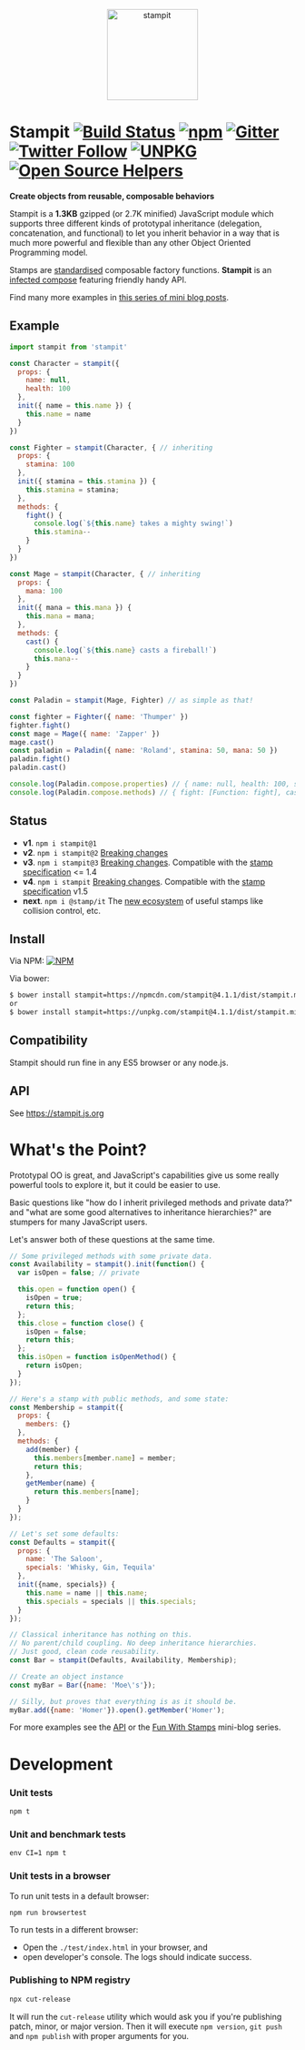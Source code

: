 <p align="center">
<img src="https://raw.githubusercontent.com/stampit-org/stampit-logo/master/stampit-logo.png" alt="stampit" width="160" />
</p>

# Stampit [![Build Status](https://travis-ci.org/stampit-org/stampit.svg?branch=master)](https://travis-ci.org/stampit-org/stampit) [![npm](https://img.shields.io/npm/dm/stampit.svg)](https://www.npmjs.com/package/stampit) [![Gitter](https://badges.gitter.im/Join%20Chat.svg)](https://gitter.im/stampit-org/stampit?utm_source=badge&utm_medium=badge&utm_campaign=pr-badge&utm_content=badge) [![Twitter Follow](https://img.shields.io/twitter/follow/stampit.svg?style=social&label=Follow&maxAge=2592000)](https://twitter.com/stampit_org) [![UNPKG](https://img.shields.io/badge/gzip%20size-1.35%20kB-brightgreen.svg)](https://unpkg.com/stampit@latest/dist/stampit.min.js) [![Open Source Helpers](https://www.codetriage.com/stampit-org/stampit/badges/users.svg)](https://www.codetriage.com/stampit-org/stampit)

**Create objects from reusable, composable behaviors**

Stampit is a **1.3KB** gzipped (or 2.7K minified) JavaScript module which supports three different kinds of prototypal inheritance (delegation, concatenation, and functional) to let you inherit behavior in a way that is much more powerful and flexible than any other Object Oriented Programming model.

 Stamps are [standardised](https://github.com/stampit-org/stamp-specification) composable factory functions. **Stampit** is an [infected compose](https://medium.com/@koresar/fun-with-stamps-episode-8-tracking-and-overriding-composition-573aa85ba622) featuring friendly handy API.

Find many more examples in [this series of mini blog posts](https://medium.com/@koresar/fun-with-stamps-episode-1-stamp-basics-e0627d81efe0).

## Example

```js
import stampit from 'stampit'

const Character = stampit({
  props: {
    name: null,
    health: 100
  },
  init({ name = this.name }) {
    this.name = name
  }
})

const Fighter = stampit(Character, { // inheriting
  props: {
    stamina: 100
  },
  init({ stamina = this.stamina }) {
    this.stamina = stamina;
  },
  methods: {
    fight() {
      console.log(`${this.name} takes a mighty swing!`)
      this.stamina--
    }
  }
})

const Mage = stampit(Character, { // inheriting
  props: {
    mana: 100
  },
  init({ mana = this.mana }) {
    this.mana = mana;
  },
  methods: {
    cast() {
      console.log(`${this.name} casts a fireball!`)
      this.mana--
    }
  }
})

const Paladin = stampit(Mage, Fighter) // as simple as that!

const fighter = Fighter({ name: 'Thumper' })
fighter.fight()
const mage = Mage({ name: 'Zapper' })
mage.cast()
const paladin = Paladin({ name: 'Roland', stamina: 50, mana: 50 })
paladin.fight()
paladin.cast()

console.log(Paladin.compose.properties) // { name: null, health: 100, stamina: 100, mana: 100 }
console.log(Paladin.compose.methods) // { fight: [Function: fight], cast: [Function: cast] }
```


## Status

* **v1**. `npm i stampit@1`
* **v2**. `npm i stampit@2` [Breaking changes](https://github.com/stampit-org/stampit/releases/tag/2.0)
* **v3**. `npm i stampit@3` [Breaking changes](https://github.com/stampit-org/stampit/releases/tag/v3.0.0). Compatible with the [stamp specification](https://github.com/stampit-org/stamp-specification) <= 1.4
* **v4**. `npm i stampit` [Breaking changes](https://github.com/stampit-org/stampit/releases/tag/v4.0.0). Compatible with the [stamp specification](https://github.com/stampit-org/stamp-specification) v1.5
* **next**. `npm i @stamp/it` The [new ecosystem](https://www.npmjs.com/~stamp/) of useful stamps like collision control, etc.


## Install

Via NPM:
[![NPM](https://nodei.co/npm/stampit.png?downloadRank=true)](https://www.npmjs.com/package/stampit)

Via bower:
```sh
$ bower install stampit=https://npmcdn.com/stampit@4.1.1/dist/stampit.min.js
or
$ bower install stampit=https://unpkg.com/stampit@4.1.1/dist/stampit.min.js
```

## Compatibility

Stampit should run fine in any ES5 browser or any node.js.

## API

See https://stampit.js.org


# What's the Point?

Prototypal OO is great, and JavaScript's capabilities give us some really powerful tools to explore it, but it could be easier to use.

Basic questions like "how do I inherit privileged methods and private data?" and
"what are some good alternatives to inheritance hierarchies?" are stumpers for many JavaScript users.

Let's answer both of these questions at the same time.

```js
// Some privileged methods with some private data.
const Availability = stampit().init(function() {
  var isOpen = false; // private

  this.open = function open() {
    isOpen = true;
    return this;
  };
  this.close = function close() {
    isOpen = false;
    return this;
  };
  this.isOpen = function isOpenMethod() {
    return isOpen;
  }
});

// Here's a stamp with public methods, and some state:
const Membership = stampit({
  props: {
    members: {}
  },
  methods: {
    add(member) {
      this.members[member.name] = member;
      return this;
    },
    getMember(name) {
      return this.members[name];
    }
  }
});

// Let's set some defaults:
const Defaults = stampit({
  props: {
    name: 'The Saloon',
    specials: 'Whisky, Gin, Tequila'
  },
  init({name, specials}) {
    this.name = name || this.name;
    this.specials = specials || this.specials;
  }
});

// Classical inheritance has nothing on this.
// No parent/child coupling. No deep inheritance hierarchies.
// Just good, clean code reusability.
const Bar = stampit(Defaults, Availability, Membership);

// Create an object instance
const myBar = Bar({name: 'Moe\'s'});

// Silly, but proves that everything is as it should be.
myBar.add({name: 'Homer'}).open().getMember('Homer');
```

For more examples see the [API](https://stampit.js.org) or the [Fun With Stamps](https://medium.com/@koresar/fun-with-stamps-episode-1-stamp-basics-e0627d81efe0) mini-blog series.

# Development

### Unit tests
```
npm t
```

### Unit and benchmark tests
```
env CI=1 npm t
```

### Unit tests in a browser
To run unit tests in a default browser:
```
npm run browsertest
```
To run tests in a different browser:
* Open the `./test/index.html` in your browser, and
* open developer's console. The logs should indicate success.

### Publishing to NPM registry
```bash
npx cut-release
```
It will run the `cut-release` utility which would ask you if you're publishing patch, minor, or major version. Then it will execute `npm version`, `git push` and `npm publish` with proper arguments for you.
